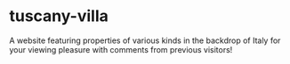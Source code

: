 # tuscany-villa

A website featuring properties of various kinds in the backdrop of Italy for your viewing pleasure with comments from previous visitors!

